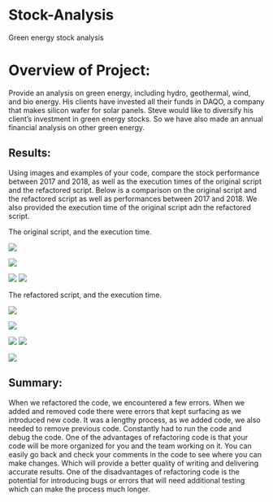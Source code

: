 # Stock-Analysis
Green energy stock analysis

# Overview of Project: 
Provide an analysis on green energy, including hydro, geothermal, wind, and bio energy. His clients have invested all their funds in DAQO, a company that makes silicon wafer for solar panels. Steve would like to diversify his client’s investment in green energy stocks. So we have also made an annual financial analysis on other green energy. 


## Results: 
Using images and examples of your code, compare the stock performance between 2017 and 2018, as well as the execution times of the original script and the refactored script.
Below is a comparison on the original script and the refactored script as well as performances between 2017 and 2018. We also provided the execution time of the original script adn the refactored script. 

The original script, and the execution time. 

![](/OGC-0.png)

![](/OGC.png)

![](/2017.png)
![](/2018.png)

The refactored script, and the execution time. 

![](/RFC-0.png)

![](/RFC.png)

![](/2017MP.png)
![](/2018MP.png)

![](/2018R.png)

## Summary: 
When we refactored the code, we encountered a few errors. When we added and removed code there were errors that kept surfacing as we introduced new code. It was a lengthy process, as we added code, we also needed to remove previous code. Constantly had to run the code and debug the code. 
One of the advantages of refactoring code is that your code will be more organized for you and the team working on it. You can easily go back and check your comments in the code to see where you can make changes. Which will provide a better quality of writing and delivering accurate results. 
One of the disadvantages of refactoring code is the potential for introducing bugs or errors that will need additional testing which can make the process much longer. 
